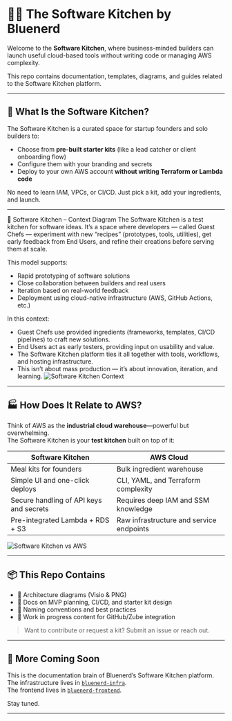 # 🧑‍🍳 The Software Kitchen by Bluenerd

Welcome to the **Software Kitchen**, where business-minded builders can launch useful cloud-based tools without writing code or managing AWS complexity.

This repo contains documentation, templates, diagrams, and guides related to the Software Kitchen platform.

---

## 🍱 What Is the Software Kitchen?

The Software Kitchen is a curated space for startup founders and solo builders to:

- Choose from **pre-built starter kits** (like a lead catcher or client onboarding flow)
- Configure them with your branding and secrets
- Deploy to your own AWS account **without writing Terraform or Lambda code**

No need to learn IAM, VPCs, or CI/CD. Just pick a kit, add your ingredients, and launch.

---

🧪 Software Kitchen – Context Diagram
The Software Kitchen is a test kitchen for software ideas. It’s a space where developers — called Guest Chefs — experiment with new “recipes” (prototypes, tools, utilities), get early feedback from End Users, and refine their creations before serving them at scale.

This model supports:

- Rapid prototyping of software solutions
- Close collaboration between builders and real users
- Iteration based on real-world feedback
- Deployment using cloud-native infrastructure (AWS, GitHub Actions, etc.)

In this context:

- Guest Chefs use provided ingredients (frameworks, templates, CI/CD pipelines) to craft new solutions.
- End Users act as early testers, providing input on usability and value.
- The Software Kitchen platform ties it all together with tools, workflows, and hosting infrastructure.
- This isn’t about mass production — it’s about innovation, iteration, and learning.
![Software Kitchen Context ](./docs/uml/software-kitchen-vs-aws.png)
---

## 🏭 How Does It Relate to AWS?

Think of AWS as the **industrial cloud warehouse**—powerful but overwhelming.  
The Software Kitchen is your **test kitchen** built on top of it:

| Software Kitchen                           | AWS Cloud                                                   |
|--------------------------------------------|-------------------------------------------------------------|
| Meal kits for founders                     | Bulk ingredient warehouse                                   |
| Simple UI and one-click deploys            | CLI, YAML, and Terraform complexity                         |
| Secure handling of API keys and secrets    | Requires deep IAM and SSM knowledge                         |
| Pre-integrated Lambda + RDS + S3           | Raw infrastructure and service endpoints                    |

![Software Kitchen vs AWS](./docs/images/SoftwareKitchenTestKitchenContext.png)

---

## 📦 This Repo Contains

- 📐 Architecture diagrams (Visio & PNG)
- 📖 Docs on MVP planning, CI/CD, and starter kit design
- 💬 Naming conventions and best practices
- 🚧 Work in progress content for GitHub/Zube integration

> Want to contribute or request a kit? Submit an issue or reach out.

---

## 🧠 More Coming Soon

This is the documentation brain of Bluenerd’s Software Kitchen platform.  
The infrastructure lives in [`bluenerd-infra`](https://github.com/YOUR_ORG/bluenerd-infra).  
The frontend lives in [`bluenerd-frontend`](https://github.com/YOUR_ORG/bluenerd-frontend).

Stay tuned.

---


